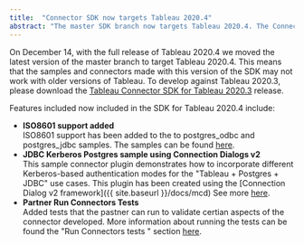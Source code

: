 ```yaml
---
title:  "Connector SDK now targets Tableau 2020.4"
abstract: "The master SDK branch now targets Tableau 2020.4. The Connector SDK for 2020.3 has released for those wishing to target that version."
---
```


On December 14, with the full release of Tableau 2020.4 we moved the latest version of the master branch to target Tableau 2020.4. This means that the samples and connectors made with this version of the SDK may not work with older versions of Tableau. To develop against Tableau 2020.3, please download the [Tableau Connector SDK for Tableau 2020.3](https://github.com/tableau/connector-plugin-sdk/releases/tag/tableau-2020.3) release.

Features included now included in the SDK for Tableau 2020.4 include:

- __ISO8601 support added__ <br/>
 ISO8601 support has been added to the to postgres_odbc and postgres_jdbc samples. The samples can be found [here](https://github.com/tableau/connector-plugin-sdk/tree/master/samples/plugins).
- __JDBC Kerberos Postgres sample using Connection Dialogs v2__ <br/>
This sample connector plugin demonstrates how to incorporate different Kerberos-based authentication modes for the "Tableau + Postgres + JDBC" use cases. This plugin has been created using the [Connection Dialog v2 framework]({{ site.baseurl }}/docs/mcd) See more [here](https://github.com/tableau/connector-plugin-sdk/tree/master/samples/scenarios/jdbc_kerberos).
- __Partner Run Connectors Tests__ <br/>
Added tests that the pastner can run to validate certian aspects of the connector developed. More information about running the tests can be found  the "Run Connectors tests " section [here](https://tableau.github.io/connector-plugin-sdk/docs/tdvt).
